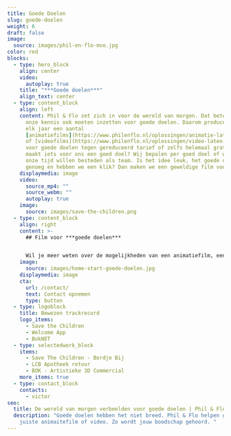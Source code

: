 ```yaml
---
title: Goede Doelen
slug: goede-doelen
weight: 6
draft: false
image:
  source: images/phil-en-flo-mvo.jpg
color: red
blocks:
  - type: hero_block
    align: center
    video:
      autoplay: true
    title: "***Goede doelen***"
    align_text: center
  - type: content_block
    align: left
    content: Phil & Flo zet zich in voor de wereld van morgen. Dat betekent dat we
      onze kennis ook moeten inzetten voor goede doelen. Daarom produceren we
      elk jaar een aantal
      [animatiefilms](https://www.philenflo.nl/oplossingen/animatie-laten-maken/)
      of [videofilms](https://www.philenflo.nl/oplossingen/video-laten-maken/)
      voor goede doelen tegen gereduceerd tarief of zelfs helemaal gratis. Wat
      maakt iets voor ons een goed doel? Wij bepalen per goed doel of we daaraan
      onze tijd willen besteden als team. Is het idee leuk, het goede doel goed
      genoeg en hebben we een klik? Dan maken we een geweldige film voor je!
    displaymedia: image
    video:
      source_mp4: ""
      source_webm: ""
      autoplay: true
    image:
      source: images/save-the-children.png
  - type: content_block
    align: right
    content: >-
      ## Film voor ***goede doelen***


      Wil je meer weten over de mogelijkheden van een animatiefilm, een [virtuele tour](https://www.philenflo.nl/virtuele-tour/), een [interactieve film](https://www.philenflo.nl/oplossingen/interactieve-video/) of een [persoonlijke film](https://www.philenflo.nl/gepersonaliseerde-video/) voor fondsenwerving, uitleg of begrip? Bel dan met Victor, hij kan je meer vertellen over de oplossingen die wij bieden op het gebied van marketing en communicatie voor goede doelen, 085 - 273 8331.
    image:
      source: images/home-start-goede-doelen.jpg
    displaymedia: image
    cta:
      url: /contact/
      text: Contact opnemen
      type: button
  - type: logoblock
    title: Bewezen trackrecord
    logo_items:
      - Save the Children
      - Welcome App
      - BokNET
  - type: selectedwork_block
    items:
      - Save The Children - Bordje Bij
      - LCB Apotheek retour
      - BOK - Artistieke 3D Commercial
    more_items: true
  - type: contact_block
    contacts:
      - victor
seo:
  title: De wereld van morgen verbeelden voor goede doelen | Phil & Flo
  description: "Goede doelen hebben het niet breed. Phil & Flo helpen graag met de
    juiste animaitefilm of video. Zo wordt jouw boodschap gehoord. "
---
```

